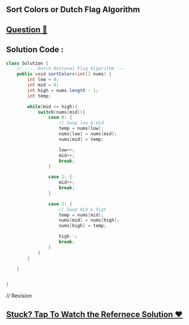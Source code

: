 ## Sort Colors or Dutch Flag Algorithm
## [Question 🦋](https://leetcode.com/problems/sort-colors/)

## Solution Code :

```java
class Solution {
    // ---- Dutch National Flag Algorithm ---
    public void sortColors(int[] nums) {
        int low = 0;
        int mid = 0;
        int high = nums.length - 1;
        int temp;

        while(mid <= high){
            switch(nums[mid]){
                case 0: {
                    // Swap low & mid
                    temp = nums[low];
                    nums[low] = nums[mid];
                    nums[mid] = temp;

                    low++;
                    mid++;
                    break;
                }

                case 1: {
                    mid++;
                    break;
                }

                case 2: {
                    // Swap mid & high
                    temp = nums[mid];
                    nums[mid] = nums[high];
                    nums[high] = temp;

                    high--;
                    break;
                }
            }
        }

    }


}
```

// Revision

## [Stuck? Tap To Watch the Refernece Solution ❤](https://www.youtube.com/watch?v=oaVa-9wmpns&list=PLgUwDviBIf0rPG3Ictpu74YWBQ1CaBkm2&index=3)
